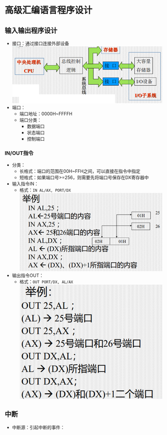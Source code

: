 # 高级汇编语言程序设计
## 输入输出程序设计
- 接口：通过接口连接外部设备![](https://raw.githubusercontent.com/alwaysmissin/picgo/main/20230301175106.png)
- 端口：
	- 端口地址：0000H~FFFFH
	- 端口分类：
		- 数据端口
		- 状态端口
		- 控制端口

### IN/OUT指令
- 分类：
	- 长格式：端口的范围在00H~FFH之间，可以直接在指令中指定
	- 短格式：如果端口号>=256，则需要先将端口号保存在DX寄存器中
- 输入指令IN：
	- 格式：`IN AL/AX, PORT/DX`![](https://raw.githubusercontent.com/alwaysmissin/picgo/main/20230301175352.png)
- 输出指令OUT：
	- 格式：`OUT PORT/DX, AL/AX`![](https://raw.githubusercontent.com/alwaysmissin/picgo/main/20230301175428.png)

## 中断
- 中断源：引起中断的事件：